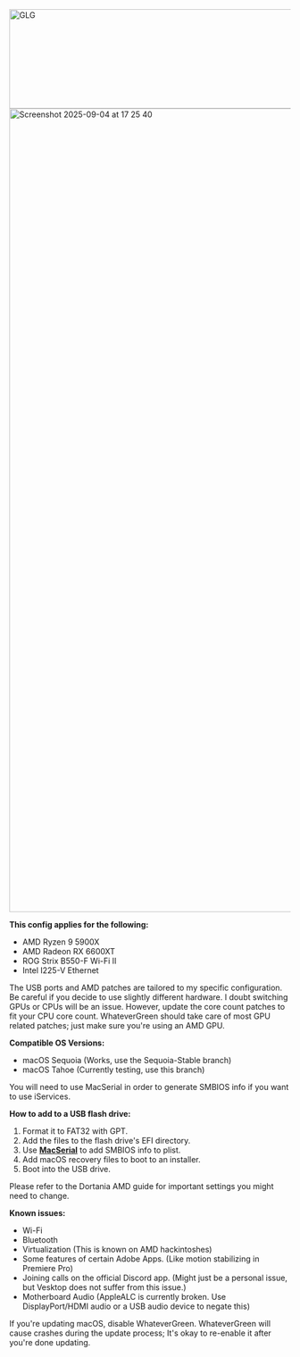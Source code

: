 <img width="601" height="178" alt="GLG" src="https://github.com/user-attachments/assets/072d5e2a-93a2-4d47-a836-ac045e766e56" />




<img width="2560" height="1440" alt="Screenshot 2025-09-04 at 17 25 40" src="https://github.com/user-attachments/assets/ba039a79-991a-4117-a7be-f9e5bec4673c" />


**This config applies for the following:**
 - AMD Ryzen 9 5900X
 - AMD Radeon RX 6600XT
 - ROG Strix B550-F Wi-Fi II
 - Intel I225-V Ethernet

The USB ports and AMD patches are tailored to my specific configuration. Be careful if you decide to use slightly different hardware. I doubt switching GPUs or CPUs will be an issue. However, update the core count patches to fit your CPU core count. WhateverGreen should take care of most GPU related patches; just make sure you're using an AMD GPU.

**Compatible OS Versions:**
- macOS Sequoia (Works, use the Sequoia-Stable branch)
- macOS Tahoe (Currently testing, use this branch)

You will need to use MacSerial in order to generate SMBIOS info if you want to use iServices.

**How to add to a USB flash drive:**
1. Format it to FAT32 with GPT.
2. Add the files to the flash drive's EFI directory.
3. Use **[MacSerial](https://github.com/acidanthera/OpenCorePkg)** to add SMBIOS info to plist.
4. Add macOS recovery files to boot to an installer.
6. Boot into the USB drive.

Please refer to the Dortania AMD guide for important settings you might need to change.

**Known issues:**
 - Wi-Fi
 - Bluetooth
 - Virtualization (This is known on AMD hackintoshes)
 - Some features of certain Adobe Apps. (Like motion stabilizing in Premiere Pro)
 - Joining calls on the official Discord app. (Might just be a personal issue, but Vesktop does not suffer from this issue.)
 - Motherboard Audio (AppleALC is currently broken. Use DisplayPort/HDMI audio or a USB audio device to negate this)

If you're updating macOS, disable WhateverGreen. WhateverGreen will cause crashes during the update process; It's okay to re-enable it after you're done updating.
